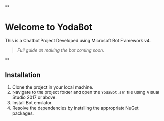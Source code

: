 **

# Welcome to YodaBot
This is a Chatbot Project Developed using Microsoft Bot Framework v4.

> *Full guide on making the bot coming soon.*

**

## Installation
1. Clone the project in your local machine.
2. Navigate to the project folder and open the `YodaBot.sln` file using Visual Studio 2017 or above.
3. Install Bot emulator.
4. Resolve the dependencies by installing the appropriate  NuGet packages.